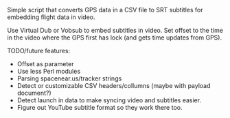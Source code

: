 Simple script that converts GPS data in a CSV file to SRT subtitles for embedding flight data in video.

Use Virtual Dub or Vobsub to embed subtitles in video. Set offset to the time in the video where the GPS first has lock (and gets time updates from GPS).

TODO/future features:
* Offset as parameter
* Use less Perl modules
* Parsing spacenear.us/tracker strings
* Detect or customizable CSV headers/collumns (maybe with payload document?)
* Detect launch in data to make syncing video and subtitles easier. 
* Figure out YouTube subtitle format so they work there too.

